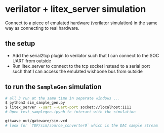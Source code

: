 # verilator + litex_server simulation

Connect to a piece of emulated hardware (verilator simulation)
in the same way as connecting to real hardware.

## the setup

  * Add the serial2tcp plugin to verilator such that I can connect to the SOC UART from outside
  * Run litex_server to connect to the tcp socket instead to a serial port
    such that I can access the emulated wishbone bus from outside

## to run the `SampleGen` simulation

```bash
# all 3 run at the same time in separate windows ...
$ python3 sim_sample_gen.py
$ litex_server --uart --uart-port socket://localhost:1111
# Open test_samplegen.ipynb to interact with the simulation

gtkwave out/gateware/sim.vcd
# look for `TOP/sim/source_converter0` which is the DAC sample stream
```
